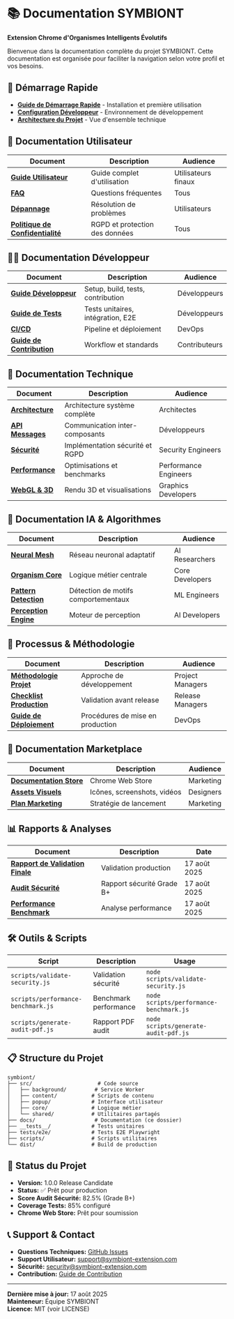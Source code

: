 # 📚 Documentation SYMBIONT

**Extension Chrome d'Organismes Intelligents Évolutifs**

Bienvenue dans la documentation complète du projet SYMBIONT. Cette documentation est organisée pour faciliter la navigation selon votre profil et vos besoins.

## 🚀 Démarrage Rapide

- **[Guide de Démarrage Rapide](./user/quick-start.md)** - Installation et première utilisation
- **[Configuration Développeur](./developer/setup.md)** - Environnement de développement
- **[Architecture du Projet](./technical/architecture.md)** - Vue d'ensemble technique

## 👤 Documentation Utilisateur

| Document | Description | Audience |
|----------|-------------|----------|
| **[Guide Utilisateur](./user/user-guide.md)** | Guide complet d'utilisation | Utilisateurs finaux |
| **[FAQ](./user/faq.md)** | Questions fréquentes | Tous |
| **[Dépannage](./user/troubleshooting.md)** | Résolution de problèmes | Utilisateurs |
| **[Politique de Confidentialité](./user/privacy-policy.md)** | RGPD et protection des données | Tous |

## 👩‍💻 Documentation Développeur

| Document | Description | Audience |
|----------|-------------|----------|
| **[Guide Développeur](./developer/developer-guide.md)** | Setup, build, tests, contribution | Développeurs |
| **[Guide de Tests](./developer/testing-guide.md)** | Tests unitaires, intégration, E2E | Développeurs |
| **[CI/CD](./developer/ci-cd.md)** | Pipeline et déploiement | DevOps |
| **[Guide de Contribution](./developer/contributing.md)** | Workflow et standards | Contributeurs |

## 🔧 Documentation Technique

| Document | Description | Audience |
|----------|-------------|----------|
| **[Architecture](./technical/architecture.md)** | Architecture système complète | Architectes |
| **[API Messages](./technical/api-messages.md)** | Communication inter-composants | Développeurs |
| **[Sécurité](./technical/security.md)** | Implémentation sécurité et RGPD | Security Engineers |
| **[Performance](./technical/performance.md)** | Optimisations et benchmarks | Performance Engineers |
| **[WebGL & 3D](./technical/webgl-rendering.md)** | Rendu 3D et visualisations | Graphics Developers |

## 🧠 Documentation IA & Algorithmes

| Document | Description | Audience |
|----------|-------------|----------|
| **[Neural Mesh](./technical/neural-mesh.md)** | Réseau neuronal adaptatif | AI Researchers |
| **[Organism Core](./technical/organism-core.md)** | Logique métier centrale | Core Developers |
| **[Pattern Detection](./technical/pattern-detection.md)** | Détection de motifs comportementaux | ML Engineers |
| **[Perception Engine](./technical/perception-engine.md)** | Moteur de perception | AI Developers |

## 🔄 Processus & Méthodologie

| Document | Description | Audience |
|----------|-------------|----------|
| **[Méthodologie Projet](./process/methodology.md)** | Approche de développement | Project Managers |
| **[Checklist Production](./process/production-checklist.md)** | Validation avant release | Release Managers |
| **[Guide de Déploiement](./process/deployment.md)** | Procédures de mise en production | DevOps |

## 🏪 Documentation Marketplace

| Document | Description | Audience |
|----------|-------------|----------|
| **[Documentation Store](./marketplace/store-listing.md)** | Chrome Web Store | Marketing |
| **[Assets Visuels](./marketplace/assets.md)** | Icônes, screenshots, vidéos | Designers |
| **[Plan Marketing](./marketplace/marketing.md)** | Stratégie de lancement | Marketing |

## 📊 Rapports & Analyses

| Document | Description | Date |
|----------|-------------|------|
| **[Rapport de Validation Finale](../DELIVERY-VALIDATION-REPORT.md)** | Validation production | 17 août 2025 |
| **[Audit Sécurité](../final-security-audit-report.html)** | Rapport sécurité Grade B+ | 17 août 2025 |
| **[Performance Benchmark](../performance-benchmark-report.json)** | Analyse performance | 17 août 2025 |

## 🛠️ Outils & Scripts

| Script | Description | Usage |
|--------|-------------|-------|
| `scripts/validate-security.js` | Validation sécurité | `node scripts/validate-security.js` |
| `scripts/performance-benchmark.js` | Benchmark performance | `node scripts/performance-benchmark.js` |
| `scripts/generate-audit-pdf.js` | Rapport PDF audit | `node scripts/generate-audit-pdf.js` |

## 📋 Structure du Projet

```
symbiont/
├── src/                     # Code source
│   ├── background/         # Service Worker
│   ├── content/           # Scripts de contenu
│   ├── popup/             # Interface utilisateur
│   ├── core/              # Logique métier
│   └── shared/            # Utilitaires partagés
├── docs/                   # Documentation (ce dossier)
├── __tests__/             # Tests unitaires
├── tests/e2e/             # Tests E2E Playwright
├── scripts/               # Scripts utilitaires
└── dist/                  # Build de production
```

## 🚀 Status du Projet

- **Version:** 1.0.0 Release Candidate
- **Status:** ✅ Prêt pour production
- **Score Audit Sécurité:** 82.5% (Grade B+)
- **Coverage Tests:** 85% configuré
- **Chrome Web Store:** Prêt pour soumission

## 📞 Support & Contact

- **Questions Techniques:** [GitHub Issues](https://github.com/your-org/symbiont/issues)
- **Support Utilisateur:** support@symbiont-extension.com
- **Sécurité:** security@symbiont-extension.com
- **Contribution:** [Guide de Contribution](./developer/contributing.md)

---

**Dernière mise à jour:** 17 août 2025  
**Mainteneur:** Équipe SYMBIONT  
**Licence:** MIT (voir LICENSE)